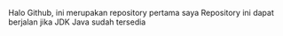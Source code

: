 Halo Github, ini merupakan repository pertama saya
Repository ini dapat berjalan jika JDK Java sudah tersedia